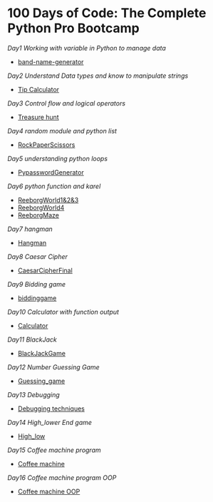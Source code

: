 # 100 Days of Code: The Complete Python Pro Bootcamp

*Day1 Working with variable in Python to manage data*
* [band-name-generator](https://github.com/haziqhazman33/100-days-of-code/tree/main/001.%20Band_name_generator)

*Day2 Understand Data types and know to manipulate strings*
* [Tip Calculator](https://github.com/haziqhazman33/100-days-of-code/tree/main/002.%20Tip_calc)
  
*Day3 Control flow and logical operators*
* [Treasure hunt](https://github.com/haziqhazman33/100-days-of-code/tree/main/003.%20Treasure%20Island%20game)
  
*Day4 random module and python list*
* [RockPaperScissors](https://github.com/haziqhazman33/100-days-of-code/tree/main/004.%20RockPaperScissor)
  
*Day5 understanding python loops*
* [PypasswordGenerator](https://github.com/haziqhazman33/100-days-of-code/tree/main/005.%20PypassGenerator)
  
*Day6 python function and karel*
* [ReeborgWorld1&2&3](https://github.com/haziqhazman33/100-days-of-code/blob/main/006.%20Reeborg%20challenge/hurdle1-3.txt)
* [ReeborgWorld4](https://github.com/haziqhazman33/100-days-of-code/blob/main/006.%20Reeborg%20challenge/hurdle%204.txt)
* [ReeborgMaze](https://github.com/haziqhazman33/100-days-of-code/blob/main/006.%20Reeborg%20challenge/reeborg_maze.txt)

*Day7 hangman*
* [Hangman](https://github.com/haziqhazman33/100-days-of-code/tree/main/007.%20hangman_game)

*Day8 Caesar Cipher*
* [CaesarCipherFinal](https://github.com/haziqhazman33/100-days-of-code/tree/main/008.%20Caesar_cipher)

*Day9 Bidding game*
* [biddinggame](https://github.com/haziqhazman33/100-days-of-code/tree/main/009.%20bidder%20game)

*Day10 Calculator with function output*
* [Calculator](https://github.com/haziqhazman33/100-days-of-code/tree/main/010.%20calculator%20with%20Output%20function)

*Day11 BlackJack*
* [BlackJackGame](https://github.com/haziqhazman33/100-days-of-code/tree/main/011.%20blackjack)

*Day12 Number Guessing Game*
* [Guessing_game](https://github.com/haziqhazman33/100-days-of-code/tree/main/012.%20Number%20guessing%20game)

*Day13 Debugging*
* [Debugging techniques](https://github.com/haziqhazman33/100-days-of-code/blob/main/013.%20Debugging/findfixerror.py)

*Day14 High_lower End game*
* [High_low](https://github.com/haziqhazman33/100-days-of-code/blob/main/014.%20high_lower%20game/main.py)

*Day15 Coffee machine program*
* [Coffee machine](https://github.com/haziqhazman33/100-days-of-code/tree/main/015.%20Coffee_machine%20program)

*Day16 Coffee machine program OOP*
* [Coffee machine OOP](https://github.com/haziqhazman33/100-days-of-code/tree/main/016.%20CoffeeMachineOOP)

